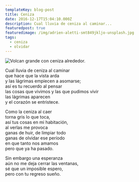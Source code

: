 ```yaml
---
templateKey: blog-post
title: Ceniza
date: 2016-12-17T15:04:10.000Z
description: Cual lluvia de ceniza al caminar...
featuredpost: true
featuredimage: /img/adrien-aletti-smt849jkljo-unsplash.jpg
tags:
  - ceniza
  - olvidar
---
```

![Volcan grande con ceniza alrededor.](/img/adrien-aletti-smt849jkljo-unsplash.jpg)



Cual lluvia de ceniza al caminar\
que hace que la vista arda\
y las lágrimas empiecen a asomarse;\
así es tu recuerdo al pensar\
las cosas que vivimos y las que pudimos vivir\
las lágrimas aparecen\
y el corazón se entristece.

Como la ceniza al caer\
torna gris lo que toca,\
así tus cosas en mi habitación,\
al verlas me provoca\
ganas de huir, de limpiar todo\
ganas de olvidar ese período\
en que tanto nos amamos\
pero que ya ha pasado.

Sin embargo una esperanza\
aún no me deja cerrar las ventanas,\
sé que un imposible espero,\
pero con tu regreso sueño.